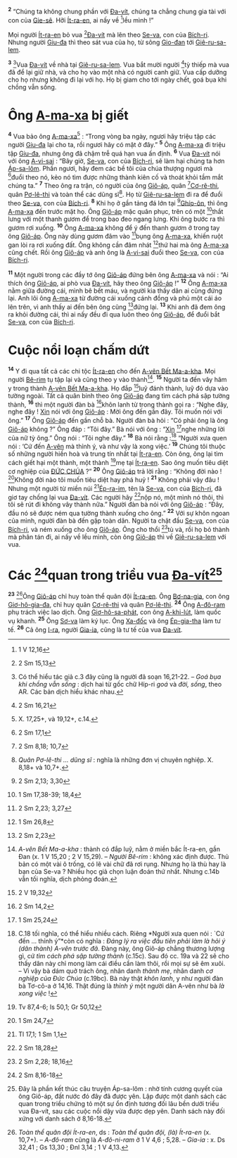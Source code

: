 <sup><b>2</b></sup> “Chúng ta không chung phần với [Đa-vít](), chúng ta chẳng chung gia tài với con của [Gie-sê](). Hỡi [Ít-ra-en](), ai nấy về [^3*]lều mình !”

Mọi người [Ít-ra-en]() bỏ vua [^4*][Đa-vít]() mà lên theo [Se-va](), con của [Bích-ri](). Nhưng người [Giu-đa]() thì theo sát vua của họ, từ sông [Gio-đan]() tới [Giê-ru-sa-lem]().

<sup><b>3</b></sup> [^3]Vua [Đa-vít]() về nhà tại [Giê-ru-sa-lem](). Vua bắt mười người [^5*]tỳ thiếp mà vua đã để lại giữ nhà, và cho họ vào một nhà có người canh giữ. Vua cấp dưỡng cho họ nhưng không đi lại với họ. Họ bị giam cho tới ngày chết, goá bụa khi chồng vẫn sống.


# Ông [A-ma-xa]() bị giết
<sup><b>4</b></sup> Vua bảo ông [A-ma-xa]()[^4] : “Trong vòng ba ngày, ngươi hãy triệu tập các người [Giu-đa]() lại cho ta, rồi ngươi hãy có mặt ở đây.” <sup><b>5</b></sup> Ông [A-ma-xa]() đi triệu tập [Giu-đa](), nhưng ông đã chậm trễ quá hạn vua ấn định. <sup><b>6</b></sup> Vua [Đa-vít]() nói với ông [A-vi-sai]() : “Bây giờ, [Se-va](), con của [Bích-ri](), sẽ làm hại chúng ta hơn [Áp-sa-lôm](). Phần ngươi, hãy đem các bề tôi của chúa thượng ngươi mà [^6*]đuổi theo nó, kẻo nó tìm được những thành kiên cố và thoát khỏi tầm mắt chúng ta.” <sup><b>7</b></sup> Theo ông ra trận, có người của ông [Giô-áp](), quân [^7*][Cơ-rê-thi](), quân [Pơ-lê-thi]() và toàn thể các dũng sĩ[^5]. Họ từ [Giê-ru-sa-lem]() đi ra để đuổi theo [Se-va](), con của [Bích-ri](). <sup><b>8</b></sup> Khi họ ở gần tảng đá lớn tại [^8*][Ghíp-ôn](), thì ông [A-ma-xa]() đến trước mặt họ. Ông [Giô-áp]() mặc quân phục, trên có một [^9*]thắt lưng với một thanh gươm để trong bao đeo ngang lưng. Khi ông bước ra thì gươm rơi xuống. <sup><b>10</b></sup> Ông [A-ma-xa]() không để ý đến thanh gươm ở trong tay ông [Giô-áp](). Ông này dùng gươm đâm vào [^10*]bụng ông [A-ma-xa](), khiến ruột gan lòi ra rơi xuống đất. Ông không cần đâm nhát [^11*]thứ hai mà ông [A-ma-xa]() cũng chết. Rồi ông [Giô-áp]() và anh ông là [A-vi-sai]() đuổi theo [Se-va](), con của [Bích-ri]().

<sup><b>11</b></sup> Một người trong các đầy tớ ông [Giô-áp]() đứng bên ông [A-ma-xa]() và nói : “Ai thích ông [Giô-áp](), ai phò vua [Đa-vít](), hãy theo ông [Giô-áp]() !” <sup><b>12</b></sup> Ông [A-ma-xa]() nằm giữa đường cái, mình bê bết máu, và người kia thấy dân ai cũng đứng lại. Anh lôi ông [A-ma-xa]() từ đường cái xuống cánh đồng và phủ một cái áo lên trên, vì anh thấy ai đến bên ông cũng [^12*]đứng lại. <sup><b>13</b></sup> Khi anh đã đem ông ra khỏi đường cái, thì ai nấy đều đi qua luôn theo ông [Giô-áp](), để đuổi bắt [Se-va](), con của [Bích-ri]().


# Cuộc nổi loạn chấm dứt
<sup><b>14</b></sup> Y đi qua tất cả các chi tộc [Ít-ra-en]() cho đến [A-vên Bết Ma-a-kha](). Mọi người [Bê-rim]() tụ tập lại và cũng theo y vào thành[^7]. <sup><b>15</b></sup> Người ta đến vây hãm y trong thành [A-vên Bết Ma-a-kha](). Họ đắp [^13*]luỹ đánh thành, luỹ đó dựa vào tường ngoài. Tất cả quân binh theo ông [Giô-áp]() đang tìm cách phá sập tường thành, <sup><b>16</b></sup> thì một người đàn bà [^14*]khôn lanh từ trong thành gọi ra : “Nghe đây, nghe đây ! [Xin]() nói với ông [Giô-áp]() : Mời ông đến gần đây. Tôi muốn nói với ông.” <sup><b>17</b></sup> Ông [Giô-áp]() đến gần chỗ bà. Người đàn bà hỏi : “Có phải ông là ông [Giô-áp]() không ?” Ông đáp : “Tôi đây.” Bà nói với ông : “[Xin]() [^15*]nghe những lời của nữ tỳ ông.” Ông nói : “Tôi nghe đây.” <sup><b>18</b></sup> Bà nói rằng :[^8] “Người xưa quen nói : ‘Cứ đến [A-vên]() mà thỉnh ý, và như vậy là xong việc.’ <sup><b>19</b></sup> Chúng tôi thuộc số những người hiền hoà và trung tín nhất tại [Ít-ra-en](). Còn ông, ông lại tìm cách giết hại một thành, một thành [^16*]mẹ tại [Ít-ra-en](). Sao ông muốn tiêu diệt cơ nghiệp của [ĐỨC CHÚA]() ?” <sup><b>20</b></sup> Ông [Giô-áp]() trả lời rằng : “Không đời nào ! [^17*]Không đời nào tôi muốn tiêu diệt hay phá huỷ ! <sup><b>21</b></sup> Không phải vậy đâu ! Nhưng một người từ miền núi [^18*][Ép-ra-im](), tên là [Se-va](), con của [Bích-ri](), đã giơ tay chống lại vua [Đa-vít](). Các người hãy [^19*]nộp nó, một mình nó thôi, thì tôi sẽ rút đi không vây thành nữa.” Người đàn bà nói với ông [Giô-áp]() : “Đây, đầu nó sẽ được ném qua tường thành xuống cho ông.” <sup><b>22</b></sup> Với sự khôn ngoan của mình, người đàn bà đến gặp toàn dân. Người ta chặt đầu [Se-va](), con của [Bích-ri](), và ném xuống cho ông [Giô-áp](). Ông cho thổi [^20*]tù và, rồi họ bỏ thành mà phân tán đi, ai nấy về lều mình, còn ông [Giô-áp]() thì về [Giê-ru-sa-lem]() với vua.


# Các [^21*]quan trong triều vua [Đa-vít]()[^9]
<sup><b>23</b></sup> [^10]Ông [Giô-áp]() chỉ huy toàn thể quân đội [Ít-ra-en](). Ông [Bơ-na-gia](), con ông [Giơ-hô-gia-đa](), chỉ huy quân [Cơ-rê-thi]() và quân [Pơ-lê-thi](). <sup><b>24</b></sup> Ông [A-đô-ram]() phụ trách việc lao dịch. Ông [Giơ-hô-sa-phát](), con ông [A-khi-lút](), làm quốc vụ khanh. <sup><b>25</b></sup> Ông [Sơ-va]() làm ký lục. Ông [Xa-đốc]() và ông [Ép-gia-tha]() làm tư tế. <sup><b>26</b></sup> Cả ông [I-ra](), người [Gia-ia](), cũng là tư tế của vua [Đa-vít]().

[^3]: Có thể hiểu tác giả c.3 đây cũng là người đã soạn 16,21-22. – *Goá bụa khi chồng vẫn sống* : dịch hai từ gốc chữ Híp-ri *goá* và *đời, sống*, theo AR. Các bản dịch hiểu khác nhau.
[^4]: X. 17,25+, và 19,12+, c.14.
[^5]: *Quân Pơ-lê-thi ... dũng sĩ* : nghĩa là những đơn vị chuyên nghiệp. X. 8,18+ và 10,7+.
[^7]: *A-vên Bết Ma-a-kha* : thành có đắp luỹ, nằm ở miền bắc Ít-ra-en, gần Đan (x. 1 V 15,20 ; 2 V 15,29). – *Người Bê-rim* : không xác định được. Thủ bản có một vài ô trống, có lẽ vài chữ đã rơi rụng. Nhưng họ là thù hay là bạn của Se-va ? Nhiều học giả chọn luận đoán thứ nhất. Nhưng c.14b vẫn tối nghĩa, dịch phỏng đoán.
[^8]: C.18 tối nghĩa, có thể hiểu nhiều cách. Riêng *Người xưa quen nói : \`Cứ đến ... thỉnh ý”*còn có nghĩa : *Đáng lý ra việc đầu tiên phải làm là hỏi ý (dân thành) A-vên trước đã*. Đàng này, ông Giô-áp chẳng thương lượng gì, cứ *tìm cách phá sập tường thành* (c.15c). Sau đó cc. 19a và 22 sẽ cho thấy dân này chỉ mong làm cái điều cần làm thôi, rồi mọi sự sẽ êm xuôi. – Vì vậy bà dám quở trách ông, nhân danh *thành mẹ*, nhân danh *cơ nghiệp của Đức Chúa* (c.19bc). Bà này thật *khôn lanh*, y như người đàn bà Tơ-cô-a ở 14,16. Thật đúng là *thỉnh ý* một người dân A-vên như bà *là xong việc* !
[^9]: Đây là phần kết thúc câu truyện Áp-sa-lôm : nhờ tính cương quyết của ông Giô-áp, đất nước đó đây đã được yên. Lập được một danh sách các quan trong triều chứng tỏ một sự ổn định tương đối lâu bền dưới triều vua Đa-vít, sau các cuộc nổi dậy vừa được dẹp yên. Danh sách này đối xứng với danh sách ở 8,16-18.
[^10]: *Toàn thể quân đội Ít-ra-en*, ds : *Toàn thể quân đội, (là) Ít-ra-en* (x. 10,7+). – *A-đô-ram* cũng là *A-đô-ni-ram* ở 1 V 4,6 ; 5,28. – *Gia-ia* : x. Ds 32,41 ; Gs 13,30 ; Đnl 3,14 ; 1 V 4,13.
[^3*]: 1 V 12,16
[^4*]: 2 Sm 15,13
[^5*]: 2 Sm 16,21
[^6*]: 2 Sm 17,1
[^7*]: 2 Sm 8,18; 10,7
[^8*]: 2 Sm 2,13; 3,30
[^9*]: 1 Sm 17,38-39; 18,4
[^10*]: 2 Sm 2,23; 3,27
[^11*]: 1 Sm 26,8
[^12*]: 2 Sm 2,23
[^13*]: 2 V 19,32
[^14*]: 2 Sm 14,2
[^15*]: 1 Sm 25,24
[^16*]: Tv 87,4-6; Is 50,1; Gr 50,12
[^17*]: 1 Sm 24,7
[^18*]: Tl 17,1; 1 Sm 1,1
[^19*]: 2 Sm 18,28
[^20*]: 2 Sm 2,28; 18,16
[^21*]: 2 Sm 8,16-18